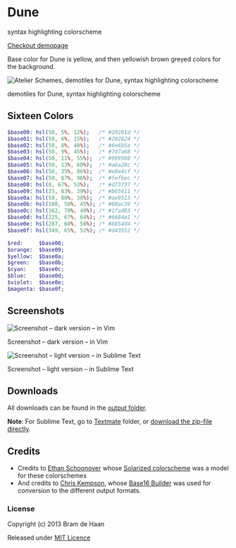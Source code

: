 # Dune

syntax highlighting colorscheme

[Checkout demopage](http://atelierbram.github.io/syntax-highlighting/atelier-schemes/dune)

Base color for Dune is yellow, and then yellowish brown greyed colors for the background.

![Atelier Schemes, demotiles for Dune, syntax highlighting colorscheme](http://atelierbram.github.io/syntax-highlighting/assets/img/svg/atelierschemes-demotiles-dune_1200x300.svg)

demotiles for Dune, syntax highlighting colorscheme

## Sixteen Colors

```sass
$base00: hsl(50, 5%, 12%);   /* #20201d */
$base01: hsl(50, 6%, 15%);   /* #292824 */
$base02: hsl(50, 8%, 40%);   /* #6e6b5e */
$base03: hsl(50, 9%, 45%);   /* #7d7a68 */
$base04: hsl(50, 11%, 55%);  /* #999580 */
$base05: hsl(50, 13%, 60%);  /* #a6a28c */
$base06: hsl(50, 35%, 86%);  /* #e8e4cf */
$base07: hsl(50, 87%, 96%);  /* #fefbec */
$base08: hsl(0, 67%, 53%);   /* #d73737 */
$base09: hsl(25, 83%, 39%);  /* #b65611 */
$base0a: hsl(50, 80%, 38%);  /* #ae9513 */
$base0b: hsl(100, 50%, 45%); /* #60ac39 */
$base0c: hsl(162, 70%, 40%); /* #1fad83 */
$base0d: hsl(225, 67%, 64%); /* #6684e1 */
$base0e: hsl(287, 60%, 58%); /* #b854d4 */
$base0f: hsl(349, 65%, 52%); /* #d43552 */

$red:     $base08;
$orange:  $base09;
$yellow:  $base0a;
$green:   $base0b;
$cyan:    $base0c;
$blue:    $base0d;
$violet:  $base0e;
$magenta: $base0f;
```
## Screenshots

![Screenshot – dark version – in Vim](http://atelierbram.github.io/syntax-highlighting/assets/img/dune-dark_vim_640x425.png)

Screenshot – dark version – in Vim

![Screenshot – light version – in Sublime Text](http://atelierbram.github.io/syntax-highlighting/assets/img/dune-light_sublime_640x425.png)

Screenshot – light version – in Sublime Text

## Downloads
All downloads can be found in the [output folder](https://github.com/atelierbram/syntax-highlighting/tree/master/atelier-schemes/output).

**Note**: For Sublime Text, go to [Textmate](https://github.com/atelierbram/syntax-highlighting/tree/master/atelier-schemes/output/textmate) folder, or [download the zip-file directly](https://atelierbram.github.io/syntax-highlighting/atelier-schemes/output/textmate/textmate.zip).

## Credits
* Credits to [Ethan Schoonover](http://ethanschoonover.com/solarized) whose [Solarized colorscheme](http://github.com/altercation/solarized) was a model for these colorschemes
* And credits to [Chris Kempson](http://chriskempson.com), whose [Base16 Builder](https://github.com/chriskempson/base16-builder) was used for conversion to the different output formats.

### License

Copyright (c) 2013 Bram de Haan

Released under [MIT Licence](http://atelierbram.mit-license.org)


